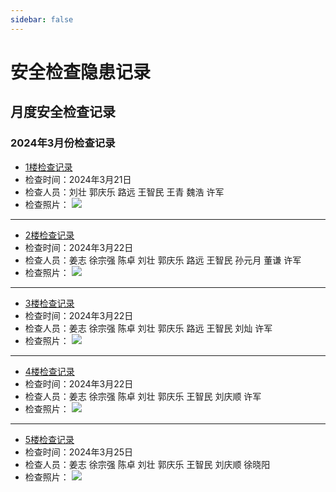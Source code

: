 ```yaml
---
sidebar: false
---
```


# 安全检查隐患记录

## 月度安全检查记录

### 2024年3月份检查记录
- [1楼检查记录](/safety-inspection/m3/m2-f1.md)
 - 检查时间：2024年3月21日
 - 检查人员：刘壮 郭庆乐 路远 王智民 王青 魏浩 许军
 - 检查照片：
 ![](/inspection-img/m3/2m-1f-inspection-person.jpg)
---
- [2楼检查记录](/safety-inspection/m3/m2-f3.md)
 - 检查时间：2024年3月22日
 - 检查人员：姜志 徐宗强 陈卓 刘壮 郭庆乐 路远 王智民 孙元月 董谦 许军
 - 检查照片：
 ![](/inspection-img/m3/2m-2f-inspection-person.jpg)
---
- [3楼检查记录](/safety-inspection/m3/m2-f3.md)
 - 检查时间：2024年3月22日
 - 检查人员：姜志 徐宗强 陈卓 刘壮 郭庆乐 路远 王智民 刘灿 许军
 - 检查照片：
 ![](/inspection-img/m3/2m-2f-inspection-person.jpg)
--- 
- [4楼检查记录](/safety-inspection/m3/m2-f4.md)
 - 检查时间：2024年3月22日
 - 检查人员：姜志 徐宗强 陈卓 刘壮 郭庆乐 王智民 刘庆顺 许军
 - 检查照片：
 ![](/inspection-img/m3/2m-4f-inspection-person.jpg)
---
- [5楼检查记录](/safety-inspection/m3/m2-f5.md)
- 检查时间：2024年3月25日
- 检查人员：姜志 徐宗强 陈卓 刘壮 郭庆乐 王智民 刘庆顺 徐晓阳
- 检查照片：
![](/inspection-img/m3/2m-5f-inspection-person.jpg)